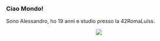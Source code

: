 ### Ciao Mondo!
Sono Alessandro, ho 19 anni e studio presso la 42RomaLuiss.

<p align="center">
	<img align="center" width=auto src="https://badge42.herokuapp.com/api/stats/ametta"/>
</p>

<!--
**ametta42/ametta42** is a ✨ _special_ ✨ repository because its `README.md` (this file) appears on your GitHub profile.

Here are some ideas to get you started:

- 🔭 I’m currently working on ...
- 🌱 I’m currently learning ...
- 👯 I’m looking to collaborate on ...
- 🤔 I’m looking for help with ...
- 💬 Ask me about ...
- 📫 How to reach me: ...
- 😄 Pronouns: ...
- ⚡ Fun fact: ...
-->
